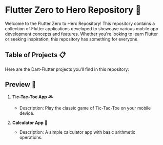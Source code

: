 # Flutter Zero to Hero Repository 📱

Welcome to the Flutter Zero to Hero Repository! This repository contains a collection of Flutter applications developed to showcase various mobile app development concepts and features. Whether you're looking to learn Flutter or seeking inspiration, this repository has something for everyone.

## Table of Projects 📋

Here are the Dart-Flutter projects you'll find in this repository:


## Preview 🌟

1. **Tic-Tac-Toe App** 🎮
   - Description: Play the classic game of Tic-Tac-Toe on your mobile device.

2. **Calculator App** 🧮
   - Description: A simple calculator app with basic arithmetic operations.

